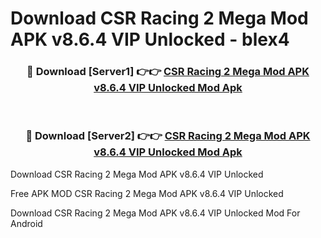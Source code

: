 # Download CSR Racing 2 Mega Mod APK v8.6.4 VIP Unlocked - blex4



<div align="center">
<h3>🔴 Download [Server1] 👉👉 <a href="https://momento.my/?title=CSR_Racing_2_Mega_Mod_APK_v8.6.4_VIP_Unlocked">CSR Racing 2 Mega Mod APK v8.6.4 VIP Unlocked Mod Apk</a></h3><br>

<h3>🔴 Download [Server2] 👉👉 <a href="https://momento.my/?title=CSR_Racing_2_Mega_Mod_APK_v8.6.4_VIP_Unlocked">CSR Racing 2 Mega Mod APK v8.6.4 VIP Unlocked Mod Apk</a></h3>
</div>



Download CSR Racing 2 Mega Mod APK v8.6.4 VIP Unlocked 

Free APK MOD CSR Racing 2 Mega Mod APK v8.6.4 VIP Unlocked 

Download CSR Racing 2 Mega Mod APK v8.6.4 VIP Unlocked Mod For Android
